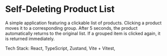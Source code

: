 # Self-Deleting Product List

A simple application featuring a clickable list of products. Clicking a product moves it to a corresponding group. After 5 seconds, the product automatically returns to the original list. If a grouped item is clicked again, it is returned immediately.

Tech Stack: React, TypeScript, Zustand, Vite + Vitest, 


